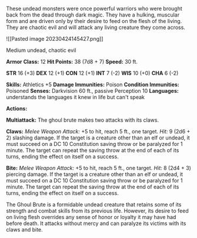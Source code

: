 These undead monsters were once powerful warriors who were brought back from the dead through dark magic. They have a hulking, muscular form and are driven only by their desire to feed on the flesh of the living. They are chaotic evil and will attack any living creature they come across.

![[Pasted image 20230424145427.png]]

Medium undead, chaotic evil

**Armor Class:** 12 **Hit Points:** 38 (7d8 + 7) **Speed:** 30 ft.

**STR** 16 (+3) **DEX** 12 (+1) **CON** 12 (+1) **INT** 7 (-2) **WIS** 10 (+0) **CHA** 6 (-2)

**Skills:** Athletics +5 **Damage Immunities:** Poison **Condition Immunities:** Poisoned **Senses:** Darkvision 60 ft., passive Perception 10 **Languages:** understands the languages it knew in life but can't speak

**Actions:**

**Multiattack:** The ghoul brute makes two attacks with its claws.

**Claws:** _Melee Weapon Attack:_ +5 to hit, reach 5 ft., one target. _Hit:_ 9 (2d6 + 2) slashing damage. If the target is a creature other than an elf or undead, it must succeed on a DC 10 Constitution saving throw or be paralyzed for 1 minute. The target can repeat the saving throw at the end of each of its turns, ending the effect on itself on a success.

**Bite:** _Melee Weapon Attack:_ +5 to hit, reach 5 ft., one target. _Hit:_ 8 (2d4 + 3) piercing damage. If the target is a creature other than an elf or undead, it must succeed on a DC 10 Constitution saving throw or be paralyzed for 1 minute. The target can repeat the saving throw at the end of each of its turns, ending the effect on itself on a success.

The Ghoul Brute is a formidable undead creature that retains some of its strength and combat skills from its previous life. However, its desire to feed on living flesh overrides any sense of honor or loyalty it may have had before death. It attacks without mercy and can paralyze its victims with its claws and bite.